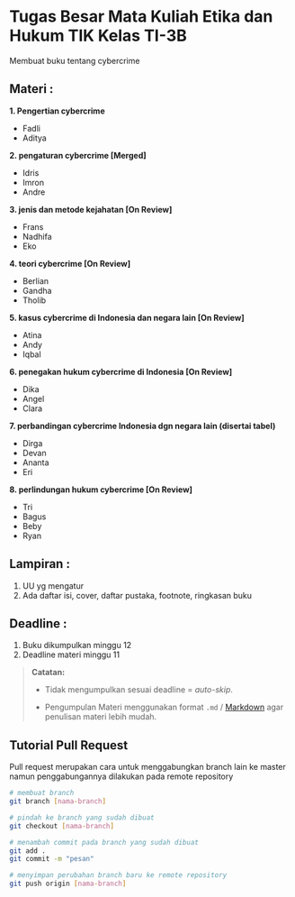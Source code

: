 # Tugas Besar Mata Kuliah Etika dan Hukum TIK Kelas TI-3B

Membuat buku tentang cybercrime

## Materi :
**1. Pengertian cybercrime**
   - Fadli
   - Aditya

**2. pengaturan cybercrime [Merged]**
   - Idris
   - Imron
   - Andre

**3. jenis dan metode kejahatan [On Review]**
   - Frans
   - Nadhifa
   - Eko

**4. teori cybercrime [On Review]**
   - Berlian
   - Gandha
   - Tholib

**5. kasus cybercrime di Indonesia dan negara lain [On Review]**
   - Atina
   - Andy
   - Iqbal

**6. penegakan hukum cybercrime di Indonesia [On Review]**
   - Dika
   - Angel
   - Clara

**7. perbandingan cybercrime Indonesia dgn negara lain (disertai tabel)**
   - Dirga
   - Devan
   - Ananta
   - Eri

**8. perlindungan hukum cybercrime [On Review]**
   - Tri
   - Bagus
   - Beby
   - Ryan

## Lampiran :
1. UU yg mengatur
2. Ada daftar isi, cover, daftar pustaka, footnote, ringkasan buku

## Deadline :
1. Buku dikumpulkan minggu 12
2. Deadline materi minggu 11

>**Catatan:**  
>- Tidak mengumpulkan sesuai deadline = *auto-skip*.  
>
>- Pengumpulan Materi menggunakan format `.md` / [Markdown](https://github.com/adam-p/markdown-here/wiki/Markdown-Cheatsheet) agar penulisan materi lebih mudah.

## Tutorial Pull Request

Pull request merupakan cara untuk menggabungkan branch lain ke master namun penggabungannya dilakukan pada remote repository

```bash
# membuat branch
git branch [nama-branch]

# pindah ke branch yang sudah dibuat
git checkout [nama-branch]

# menambah commit pada branch yang sudah dibuat
git add .
git commit -m "pesan"

# menyimpan perubahan branch baru ke remote repository
git push origin [nama-branch]
```
